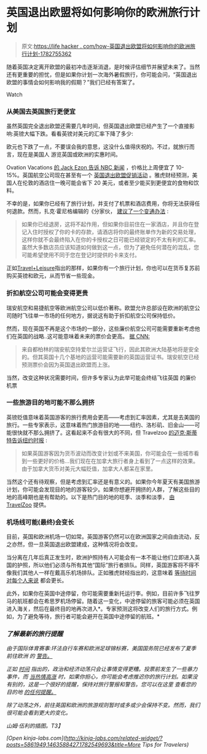 # 英国退出欧盟将如何影响你的欧洲旅行计划

> 原文:[https://life hacker . com/how-英国退出欧盟将如何影响你的欧洲旅行计划-1782755362](https://lifehacker.com/how-brexit-will-affect-your-european-travel-plans-1782755362)

随着英国决定离开欧盟的最初冲击逐渐消退，是时候评估细节并展望未来了。当然还有更重要的担忧，但是如果你计划一次海外暑假旅行，你可能会问，“英国退出欧盟的事情会如何影响我的假期？”我们已经有答案了。

Watch

### 从美国去英国旅行更便宜

虽然英国完全退出欧盟还需要几年时间，但英国退出欧盟已经产生了一个直接影响:英镑大幅下跌。看看英镑对美元的汇率下降了多少:

欧元也下跌了一点，不要误会我的意思，这没什么值得庆祝的。不过，就旅行而言，现在是美国人 游览英国或欧洲的实惠时间。

Ovation Vacations [的 Jack Ezon 告诉 NBC 新闻](http://www.nbcnews.com/storyline/brexit-referendum/brexit-fallout-what-now-travel-tourism-united-kingdom-n599006) ，价格比上周便宜了 10-15%。英国航空公司现在甚至有一个 [英国退出欧盟促销活动](http://www.usatoday.com/story/travel/flights/todayinthesky/2016/06/28/british-airways-having-brexit-fare-sale/86467110/) 。雅虎财经预测，美国人在伦敦的酒店住一晚可能会省下 20 美元，或者至少能买到更便宜的食物和饮料。

不幸的是，如果你已经有了旅行计划，并支付了机票和酒店费用，你将无法获得任何退款。然而，扎克·霍尼格编辑的《分家伙， [建议了一个变通办法](http://thepointsguy.com/2016/06/how-to-maximize-the-improved-british-pound-exchange-rate/#ixzz4Coj7Wny1) :

> 如果你已经退房，这将不起作用，但如果你目前住在一家酒店，并且你在登记入住时授权了你的卡的存款，请酒店将你的最终账单作为新的交易处理，这样你就不会最终陷入在你的卡授权之日可能已经锁定的不太有利的汇率。虽然大多数店员应该知道如何做到这一点，但为了避免任何潜在的混乱，您可能希望使用不同于您在登记时提供的卡来支付。

正如[Travel+Leisure](http://www.travelandleisure.com/travel-tips/brexit-travel-cheaper)指出的那样，如果你有一个旅行计划，你也可以在货币复苏前购买英镑和欧元，从而节省一些现金。

### 折扣航空公司可能会变得更贵

瑞安航空和易捷航空等欧洲航空公司以低价著称。欧盟允许总部设在欧洲的航空公司随时飞往单一市场的任何地方，据说这有助于折扣航空公司保持低价。

然而，现在英国不再是这个市场的一部分，这些廉价航空公司可能需要重新考虑他们在英国的战略..这可能意味着未来的票价会更高。 [据 CNN:](http://money.cnn.com/2016/06/26/news/companies/brexit-uk-referendum-airlines/)

> 来自都柏林的瑞安航空持爱尔兰运营证飞行，因此其欧洲大陆基地将是安全的。但其英国十几个基地的运营可能需要新的英国运营证书。瑞安航空已经预测票价会因为英国退出欧盟而上涨。

当然，改变这种状况需要时间，但许多专家认为此举可能会终结飞往英国 的廉价机票

### 一些旅游目的地可能不那么拥挤

英镑贬值意味着英国游客的旅行费用会更高——考虑到汇率因素，尤其是去美国的旅行。一些专家表示，这意味着热门旅游目的地——纽约、洛杉矶、旧金山——可能很快就不那么拥挤了。这看起来不会有很大的不同，但 Travelzoo [的迈克·斯蒂特告诉纽约时报](http://www.nytimes.com/2016/06/24/travel/how-brexit-will-affect-travel-to-europe.html) :

> 如果英国游客因为货币波动而改变计划或不来美国，你可能会在一些城市看到一些更好的价格...我们现在在加拿大旅行者身上看到了一点这样的效果。由于加拿大货币对美元大幅贬值，加拿大人都呆在家里。

当然这个还有待观察，但是考虑到汇率还是有意义的。如果你今年夏天有美国旅游计划，你可能会发现目的地的游客较少。如果你想避开拥挤的人群，了解这些目的地的高峰期也是有帮助的。以下是热门目的地的旺季、淡季和淡季， [由 TravelZoo](http://www.travelzoo.com/blog/taking-a-peek-at-off-peak/) 提供。

### 机场线可能(最终)会变长

目前，英国和欧洲机场一切如常。英国游客仍然可以在欧洲国家之间自由流动，反之亦然，但一旦英国退出欧盟建成，这种情况将会改变。

当分离在几年后真正发生时，欧洲护照持有人可能会有一本不能让他们立即进入英国的护照，所以他们必须与所有其他“国际”旅行者排队。同样，英国游客将不得不像我们其他人一样在戴高乐机场排队。正如雅虎财经指出的，这意味着 [等待时间对每个人来说](https://lifehacker.com/the-start-to-finish-guide-to-getting-through-airport-se-1777166539) 都会更长。

此外，如果你在英国中途停留，你可能需要重新托运行李。例如，目前许多飞往罗马的航班都会在希思罗机场停留。随着这一变化，中途停留的旅客可能必须在英国进入海关，然后在最终目的地再次进入*。专家预测这将改变人们的旅行方式。例如，为了避免等待，旅行者可能会避开在英国中途停留的航班。*

### *了解最新的旅行提醒*

*由于国际体育赛事:环法自行车赛和欧洲足球锦标赛，美国国务院已经发布了夏季前往欧洲 的 [警告。](https://travel.state.gov/content/passports/en/alertswarnings/europe-travel-alert.html)*

*正如 [时间](http://time.com/money/4381106/brexit-europe-travel-exchange-rates/) 指出的，政治和经济动荡只会让事情变得更糟。投票前发生了一些暴力事件，而 [当热情高涨](http://observer.com/2016/06/expect-more-violence-in-the-post-brexit-uk/) 时，如果你担心，你可能会考虑推迟你的旅行计划。如果没有别的，这是一个很好的提醒，保持对旅行警报和警告。您可以在这里 查看您的目的地 [的任何提醒。](https://travel.state.gov/content/passports/en/alertswarnings.html)*

*除了动荡之外，前往英国和欧洲的旅游规则暂时或多或少会保持不变。然而，我们很可能会看到更大的变化。*

*山姆·伍利的插图。T3】*

*[Open *kinja-labs.com*](http://kinja-labs.com/related-widget/?posts=5861949,1463588427,1782549693&title=More Tips for Travelers)*